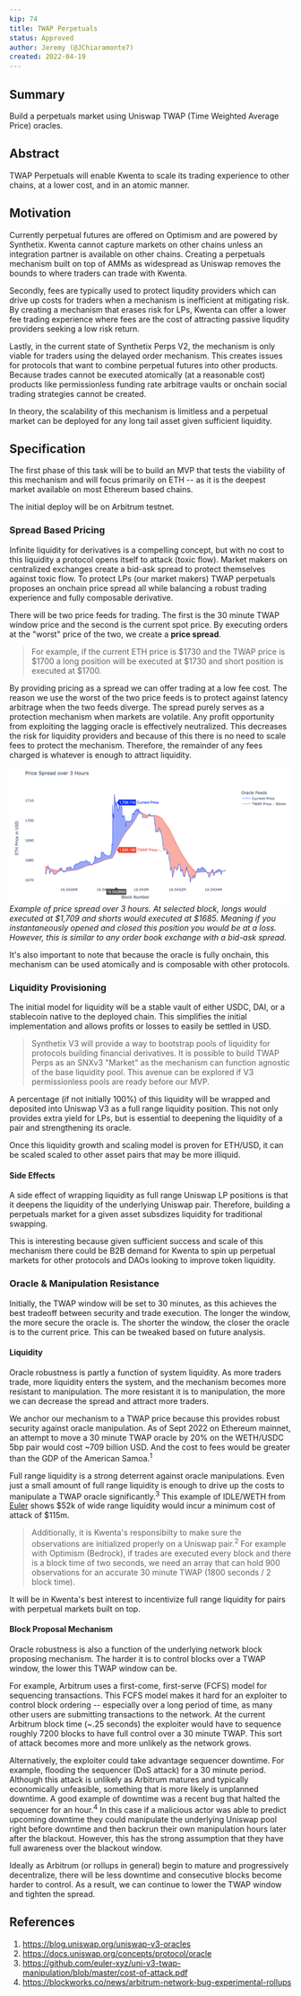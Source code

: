 ```yaml
---
kip: 74
title: TWAP Perpetuals
status: Approved
author: Jeremy (@JChiaramonte7)
created: 2022-04-19
---
```


## Summary

Build a perpetuals market using Uniswap TWAP (Time Weighted Average Price) oracles.

## Abstract

TWAP Perpetuals will enable Kwenta to scale its trading experience to other chains, at a lower cost, and in an atomic manner.

## Motivation

Currently perpetual futures are offered on Optimism and are powered by Synthetix. Kwenta cannot capture markets on other chains unless an integration partner is available on other chains. Creating a perpetuals mechanism built on top of AMMs as widespread as Uniswap removes the bounds to where traders can trade with Kwenta.

Secondly, fees are typically used to protect liqudity providers which can drive up costs for traders when a mechanism is inefficient at mitigating risk. By creating a mechanism that erases risk for LPs, Kwenta can offer a lower fee trading experience where fees are the cost of attracting passive liqudity providers seeking a low risk return.

Lastly, in the current state of Synthetix Perps V2, the mechanism is only viable for traders using the delayed order mechanism. This creates issues for protocols that want to combine perpetual futures into other products. Because trades cannot be executed atomically (at a reasonable cost) products like permissionless funding rate arbitrage vaults or onchain social trading strategies cannot be created.

In theory, the scalability of this mechanism is limitless and a perpetual market can be deployed for any long tail asset given sufficient liquidity.

## Specification

The first phase of this task will be to build an MVP that tests the viability of this mechanism and will focus primarily on ETH -- as it is the deepest market available on most Ethereum based chains.

The initial deploy will be on Arbitrum testnet.

### Spread Based Pricing

Infinite liquidity for derivatives is a compelling concept, but with no cost to this liquidity a protocol opens itself to attack (toxic flow). Market makers on centralized exchanges create a bid-ask spread to protect themselves against toxic flow. To protect LPs (our market makers) TWAP perpetuals proposes an onchain price spread all while balancing a robust trading experience and fully composable derivative.

There will be two price feeds for trading. The first is the 30 minute TWAP window price and the second is the current spot price. By executing orders at the "worst" price of the two, we create a **price spread**. 

> For example, if the current ETH price is $1730 and the TWAP price is $1700 a long position will be executed at $1730 and short position is executed at $1700.

By providing pricing as a spread we can offer trading at a low fee cost. The reason we use the worst of the two price feeds is to protect against latency arbitrage when the two feeds diverge. The spread purely serves as a protection mechanism when markets are volatile. Any profit opportunity from exploiting the lagging oracle is effectively neutralized. This decreases the risk for liquidity providers and because of this there is no need to scale fees to protect the mechanism. Therefore, the remainder of any fees charged is whatever is enough to attract liquidity.

![Spread Chart](../public/images/kip-74-spread.png)
_Example of price spread over 3 hours. At selected block, longs would executed at $1,709 and shorts would executed at $1685. Meaning if you instantaneously opened and closed this position you would be at a loss. However, this is similar to any order book exchange with a bid-ask spread._

It's also important to note that because the oracle is fully onchain, this mechanism can be used atomically and is composable with other protocols.

### Liquidity Provisioning

The initial model for liquidity will be a stable vault of either USDC, DAI, or a stablecoin native to the deployed chain. This simplifies the initial implementation and allows profits or losses to easily be settled in USD.

> Synthetix V3 will provide a way to bootstrap pools of liquidity for protocols building financial derivatives. It is possible to build TWAP Perps as an SNXv3 "Market" as the mechanism can function agnostic of the base liquidity pool. This avenue can be explored if V3 permissionless pools are ready before our MVP.

A percentage (if not initially 100%) of this liquidity will be wrapped and deposited into Uniswap V3 as a full range liquidity position. This not only provides extra yield for LPs, but is essential to deepening the liquidity of a pair and strengthening its oracle. 

Once this liquidity growth and scaling model is proven for ETH/USD, it can be scaled scaled to other asset pairs that may be more illiquid.
 
#### Side Effects

A side effect of wrapping liquidity as full range Uniswap LP positions is that it deepens the liquidity of the underlying Uniswap pair. Therefore, building a perpetuals market for a given asset subsdizes liquidity for traditional swapping. 

This is interesting because given sufficient success and scale of this mechanism there could be B2B demand for Kwenta to spin up perpetual markets for other protocols and DAOs looking to improve token liquidity.

### Oracle & Manipulation Resistance

Initially, the TWAP window will be set to 30 minutes, as this achieves the best tradeoff between security and trade execution. The longer the window, the more secure the oracle is. The shorter the window, the closer the oracle is to the current price. This can be tweaked based on future analysis.

#### Liquidity

Oracle robustness is partly a function of system liquidity. As more traders trade, more liquidity enters the system, and the mechanism becomes more resistant to manipulation. The more resistant it is to manipulation, the more we can decrease the spread and attract more traders.

We anchor our mechanism to a TWAP price because this provides robust security against oracle manipulation. As of Sept 2022 on Ethereum mainnet, an attempt to move a 30 minute TWAP oracle by 20% on the WETH/USDC 5bp pair would cost ~709 billion USD. And the cost to fees would be greater than the GDP of the American Samoa.<sup>1</sup>

Full range liquidity is a strong deterrent against oracle manipulations. Even just a small amount of full range liquidity is enough to drive up the costs to manipulate a TWAP oracle significantly.<sup>3</sup> This example of IDLE/WETH from [Euler](https://docs.euler.finance/euler-protocol/getting-started/methodology/oracle-rating#how-to-improve-the-oracle-rating) shows $52k of wide range liquidity would incur a minimum cost of attack of $115m. 

> Additionally, it is Kwenta's responsibilty to make sure the observations are initialized properly on a Uniswap pair.<sup>2</sup> For example with Optimism (Bedrock), if trades are executed every block and there is a block time of two seconds, we need an array that can hold 900 observations for an accurate 30 minute TWAP (1800 seconds / 2 block time).

It will be in Kwenta's best interest to incentivize full range liquidity for pairs with perpetual markets built on top.

#### Block Proposal Mechanism

Oracle robustness is also a function of the underlying network block proposing mechanism. The harder it is to control blocks over a TWAP window, the lower this TWAP window can be.

For example, Arbitrum uses a first-come, first-serve (FCFS) model for sequencing transactions. This FCFS model makes it hard for an exploiter to control block ordering -- especially over a long period of time, as many other users are submitting transactions to the network. At the current Arbitrum block time (~.25 seconds) the exploiter would have to sequence roughly 7200 blocks to have full control over a 30 minute TWAP. This sort of attack becomes more and more unlikely as the network grows.

Alternatively, the exploiter could take advantage sequencer downtime. For example, flooding the sequencer (DoS attack) for a 30 minute period. Although this attack is unlikely as Arbitrum matures and typically economically unfeasible, something that is more likely is unplanned downtime. A good example of downtime was a recent bug that halted the sequencer for an hour.<sup>4</sup> In this case if a malicious actor was able to predict upcoming downtime they could manipulate the underlying Uniswap pool right before downtime and then backrun their own manipulation hours later after the blackout. However, this has the strong assumption that they have full awareness over the blackout window.

Ideally as Arbitrum (or rollups in general) begin to mature and progressively decentralize, there will be less downtime and consecutive blocks become harder to control. As a result, we can continue to lower the TWAP window and tighten the spread. 

## References

1. https://blog.uniswap.org/uniswap-v3-oracles
2. https://docs.uniswap.org/concepts/protocol/oracle
3. https://github.com/euler-xyz/uni-v3-twap-manipulation/blob/master/cost-of-attack.pdf
4. https://blockworks.co/news/arbitrum-network-bug-experimental-rollups
